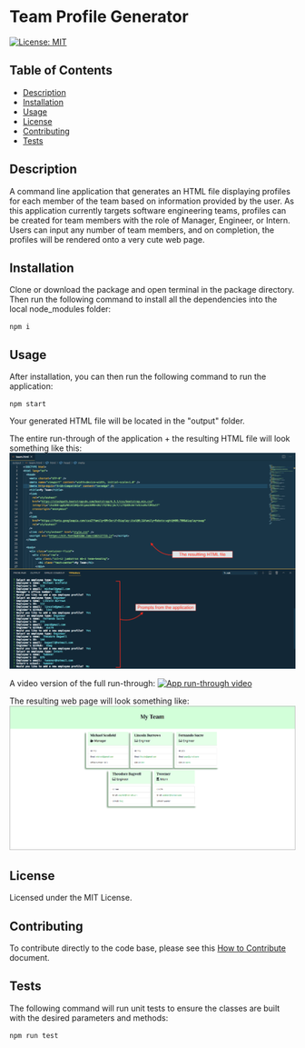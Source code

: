 
# Team Profile Generator
[![License: MIT](https://img.shields.io/badge/License-MIT-yellow.svg)](https://opensource.org/licenses/MIT)

## Table of Contents
- [Description](#description)
- [Installation](#installation)
- [Usage](#usage)
- [License](#license)
- [Contributing](#contributing)
- [Tests](#tests)

## Description
A command line application that generates an HTML file displaying profiles for each member of the team based on information provided by the user.
As this application currently targets software engineering teams, profiles can be created for team members with the role of Manager, Engineer, or Intern.
Users can input any number of team members, and on completion, the profiles will be rendered onto a very cute web page.

## Installation
Clone or download the package and open terminal in the package directory. Then run the following command to install all the dependencies into the local node_modules folder:

```
npm i
```

## Usage
After installation, you can then run the following command to run the application:

```
npm start
```

Your generated HTML file will be located in the "output" folder.

The entire run-through of the application + the resulting HTML file will look something like this:
![Run-through Screenshot](./assets/demo-screenshot.png)

A video version of the full run-through:
[![App run-through video](./assets/application-run-through.gif)](./assets/app-demo.gif)

The resulting web page will look something like:
![Example Generated Page Screenshot](./assets/example-generated.png)


## License
Licensed under the MIT License.

## Contributing
To contribute directly to the code base, please see this [How to Contribute](https://github.com/Microsoft/vscode/wiki/How-to-Contribute) document.

## Tests
The following command will run unit tests to ensure the classes are built with the desired parameters and methods:

```
npm run test
```


